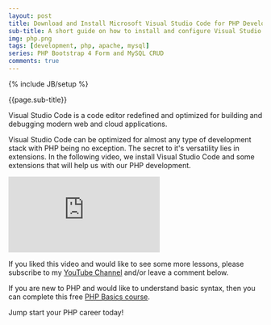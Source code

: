 ```yaml
---
layout: post
title: Download and Install Microsoft Visual Studio Code for PHP Development
sub-title: A short guide on how to install and configure Visual Studio Code for PHP Development
img: php.png
tags: [development, php, apache, mysql]
series: PHP Bootstrap 4 Form and MySQL CRUD
comments: true
---
```

{% include JB/setup %}

{{page.sub-title}}

<!--more-->
Visual Studio Code is a code editor redefined and optimized for building and debugging modern web and cloud applications. 

Visual Studio Code can be optimized for almost any type of development stack with PHP being no exception. The secret to it's versatility lies in extensions. In the following video, we install Visual Studio Code and some extensions that will help us with our PHP development. 

<div class="well embed-container">
    <iframe  src="https://www.youtube.com/embed/iUPeGVi_uwI" frameborder="0" allow="accelerometer; autoplay; encrypted-media; gyroscope; picture-in-picture" allowfullscreen></iframe>
</div>

If you liked this video and would like to see some more lessons, please subscribe to my [YouTube Channel](http://bit.ly/2JlTIs4) and/or leave a comment below.


If you are new to PHP and would like to understand basic syntax, then you can complete this free [PHP Basics course](http://bit.ly/2nEh7NT). 

Jump start your PHP career today!

